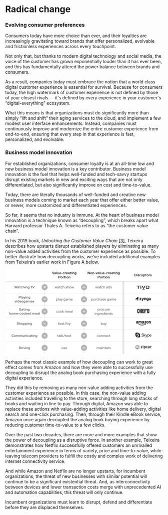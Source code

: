 # Radical change

### Evolving consumer preferences

Consumers today have more choice than ever, and their loyalties are increasingly gravitating toward brands that offer personalized, evolvable and frictionless experiences across every touchpoint.

Not only that, but thanks to modern digital technology and social media, the voice of the customer has grown exponentially louder than it has ever been, and this has fundamentally altered the power balance between brands and consumers.

As a result, companies today must embrace the notion that a world class digital customer experience is essential for survival. Because for consumers today, the high watermark of customer experience is not defined by those of your closest rivals — it's defined by every experience in your customer's “digital-everything” ecosystem.

What this means is that organizations must do significantly more than simply “lift and shift” their aging services to the cloud, and implement a few modest user interface enhancements. Instead, companies must continuously improve and modernize the entire customer experience from end-to-end, ensuring that every step in that experience is fast, personalized, and evolvable.

### Business model innovation

For established organizations, consumer loyalty is at an all-time low and new business model innovation is a key contributor. Business model innovation is the fuel that helps well-funded and tech-savvy startups disrupt existing markets in new and exciting ways that are not only differentiated, but also significantly improve on cost and time-to-value.

Today, there are literally thousands of well-funded and creative new business models coming to market each year that offer either better value, or newer, more customized and differentiated experiences.

So far, it seems that no industry is immune. At the heart of business model innovation is a technique known as “decoupling”, which breaks apart what Harvard professor Thales A. Teixeira refers to as “the customer value chain”.

In his 2019 book, _Unlocking the Customer Value Chain_ [\[3\]](../endnotes-1.md), Teixeira describes how upstarts disrupt established players by eliminating as many non-value added activities from the customer experience as possible. To better illustrate how decoupling works, we’ve included additional examples from Teixeira’s earlier work in Figure A below.

![Figure A: Examples of decoupled activities and their disruptors](../.gitbook/assets/0%20%288%29.png)

Perhaps the most classic example of how decoupling can work to great effect comes from Amazon and how they were able to successfully use decoupling to disrupt the analog book purchasing experience with a fully digital experience.

They did this by removing as many non-value adding activities from the customer experience as possible. In this case, the non-value adding activities included travelling to the store, searching through long stacks of books and waiting in line to pay. Through digital, Amazon was able to replace these actions with value-adding activities like home delivery, digital search and one-click purchasing. Then, through their Kindle eBook service, Amazon once again decoupled the analog book buying experience by reducing customer time-to-value to a few clicks.

Over the past two decades, there are more and more examples that show the power of decoupling as a disruptive force. In another example, Teixeira demonstrates how Netflix successfully offered customers an unrivalled entertainment experience in terms of variety, price and time-to-value, while leaving telecom providers to fulfill the costly and complex work of delivering internet connectivity service.

And while Amazon and Netflix are no longer upstarts, for incumbent organizations, the threat of new businesses with similar potential will continue to be a significant existential threat. And, as interconnectivity between devices and lower transaction costs merge with unprecedented AI and automation capabilities, this threat will only continue.

Incumbent organizations must learn to disrupt, defend and differentiate before they are displaced themselves.

